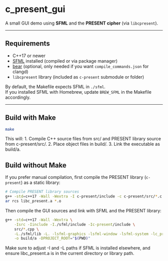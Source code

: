 # c_present_gui

A small GUI demo using **SFML** and the **PRESENT cipher** (via `libcpresent`).

---

## Requirements

- C++17 or newer
- [SFML](https://www.sfml-dev.org/) installed (compiled or via package manager)
- [bear](https://github.com/rizsotto/Bear) (optional, only needed if you want `compile_commands.json` for clangd)
- `libcpresent` library (included as `c-present` submodule or folder)

By default, the Makefile expects SFML in `./sfml`.  
If you installed SFML with Homebrew, update `BREW_SFML` in the Makefile accordingly.

---

## Build with Make

```bash
make
```

This will:
	1.	Compile C++ source files from src/ and PRESENT library source from c-present/src/.
	2.	Place object files in build/.
	3.	Link the executable as build/a.

## Build without Make

If you prefer manual compilation, first compile the PRESENT library (`c-present`) as a static library:

```bash
# Compile PRESENT library sources
g++ -std=c++17 -Wall -Wextra -I c-present/include -c c-present/src/*.c
ar rcs libc_present.a *.o
```

Then compile the GUI sources and link with SFML and the PRESENT library:

```bash
g++ -std=c++17 -Wall -Wextra \
    -Isrc -Iinclude -I./sfml/include -Ic-present/include \
    src/*.cpp \
    -L./sfml/lib -L. -lsfml-graphics -lsfml-window -lsfml-system -lc_present \
    -o build/a -DPROJECT_ROOT="$(PWD)"
```

Make sure to adjust -I and -L paths if SFML is installed elsewhere, and ensure libc_present.a is in the current directory or library path.